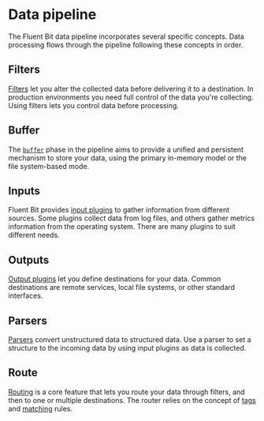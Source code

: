 # Data pipeline

The Fluent Bit data pipeline incorporates several specific concepts. Data processing flows through the pipeline following these concepts in order.

## Filters

[Filters](../pipeline/filters.md) let you alter the collected data before delivering it to a destination. In production environments you need full control of the data you're collecting. Using filters lets you control data before processing.

## Buffer

The [`buffer`](./buffering.md) phase in the pipeline aims to provide a unified and persistent mechanism to store your data, using the primary in-memory model or the file system-based mode.

## Inputs

Fluent Bit provides [input plugins](../pipeline/inputs.md) to gather information from different sources. Some plugins collect data from log files, and others gather metrics information from the operating system. There are many plugins to suit different needs.

## Outputs

[Output plugins](../pipeline/outputs.md) let you define destinations for your data. Common destinations are remote services, local file systems, or other standard interfaces.

## Parsers

[Parsers](../pipeline/parsers.md) convert unstructured data to structured data. Use a parser to set a structure to the incoming data by using input plugins as data is collected.

## Route

[Routing](../pipeline/router.md) is a core feature that lets you route your data through filters, and then to one or multiple destinations. The router relies on the concept of [tags](./key-concepts#tag.md) and [matching](/key-concepts#match.md) rules.

